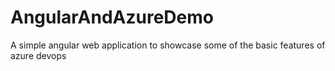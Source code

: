 # AngularAndAzureDemo
A simple angular web application to showcase some of the basic features of azure devops
